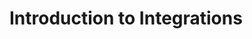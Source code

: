 [title]: # (Integrations)
[tags]: # (introduction)
[priority]: # (1)
# Introduction to Integrations

